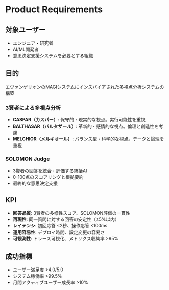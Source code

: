 # Product Requirements

## 対象ユーザー
- エンジニア・研究者
- AI/ML開発者
- 意思決定支援システムを必要とする組織

## 目的
エヴァンゲリオンのMAGIシステムにインスパイアされた多視点分析システムの構築

### 3賢者による多視点分析
- **CASPAR（カスパー）**: 保守的・現実的な視点。実行可能性を重視
- **BALTHASAR（バルタザール）**: 革新的・感情的な視点。倫理と創造性を考慮
- **MELCHIOR（メルキオール）**: バランス型・科学的な視点。データと論理を重視

### SOLOMON Judge
- 3賢者の回答を統合・評価する統括AI
- 0-100点のスコアリングと根拠要約
- 最終的な意思決定支援

## KPI
- **回答品質**: 3賢者の多様性スコア、SOLOMON評価の一貫性
- **再現性**: 同一質問に対する回答の安定性（±5%以内）
- **レイテンシ**: 初回応答 <2秒、操作応答 <100ms
- **運用容易性**: デプロイ時間、設定変更の容易さ
- **可観測性**: トレース可視化、メトリクス収集率 >95%

## 成功指標
- ユーザー満足度 >4.0/5.0
- システム稼働率 >99.5%
- 月間アクティブユーザー成長率 >10%